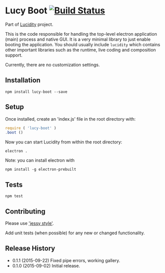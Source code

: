 # Lucy Boot [![Build Status](https://travis-ci.org/lucidogen/lucy-boot.svg)](https://travis-ci.org/lucidogen/lucy-boot)

Part of [Lucidity](http://lucidity.io) project.

This is the code responsible for handling the top-level electron application
(main) process and native GUI. It is a very minimal library to just enable
booting the application. You should usually include `lucidity` which
contains other important libraries such as the runtime, live coding and
composition support.

Currently, there are no customization settings.

## Installation

  ```Shell
  npm install lucy-boot --save
  ```

## Setup

Once installed, create an 'index.js' file in the root directory with:

  ```Javascript
  require ( 'lucy-boot' )
  .boot ()
  ```

Now you can start Lucidity from within the root directory:

  ```Shell
  electron .
  ```

Note: you can install electron with

  ```Shell
  npm install -g electron-prebuilt
  ```

## Tests

  ```Shell
  npm test
  ```

## Contributing

Please use ['jessy style'](http://github.com/lucidogen/jessy).

Add unit tests (when possible) for any new or changed functionality.

## Release History

  * 0.1.1 (2015-09-22) Fixed pipe errors, working gallery.
  * 0.1.0 (2015-09-02) Initial release.
